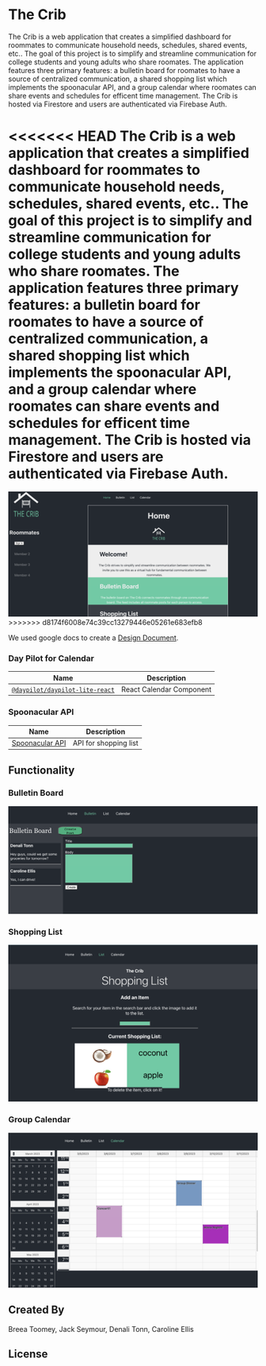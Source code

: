 # The Crib

The Crib is a web application that creates a simplified dashboard for roommates to communicate household needs, schedules, shared events, etc.. The goal of this project is to simplify and streamline communication for college students and young adults who share roomates. The application features three primary features: a bulletin board for roomates to have a source of centralized communication, a shared shopping list which implements the spoonacular API, and a group calendar where roomates can share events and schedules for efficent time management. The Crib is hosted via Firestore and users are authenticated via Firebase Auth.

<<<<<<< HEAD
The Crib is a web application that creates a simplified dashboard for roommates to communicate household needs, schedules, shared events, etc.. The goal of this project is to simplify and streamline communication for college students and young adults who share roomates. The application features three primary features: a bulletin board for roomates to have a source of centralized communication, a shared shopping list which implements the spoonacular API, and a group calendar where roomates can share events and schedules for efficent time management. The Crib is hosted via Firestore and users are authenticated via Firebase Auth.
=======
<img src="/screenshots/homeScreen.png" />
>>>>>>> d8174f6008e74c39cc13279446e05261e683efb8

We used google docs to create a [Design Document](https://docs.google.com/document/d/1qVWHEj-IDcK8vzpuq9Sd558u5bWY9UGDGsRuFjIjNYI/edit?usp=sharing).

### Day Pilot for Calendar

| Name                                                                                              | Description              |
| ------------------------------------------------------------------------------------------------- | ------------------------ |
| [`@daypilot/daypilot-lite-react`](https://code.daypilot.org/42221/react-weekly-calendar-tutorial) | React Calendar Component |

### Spoonacular API

| Name                                                | Description           |
| --------------------------------------------------- | --------------------- |
| [Spoonacular API](https://spoonacular.com/food-api) | API for shopping list |

## Functionality

### Bulletin Board

<img src="/screenshots/bulletinEx.png" />

### Shopping List

<img src="/screenshots/listEx.png" />

### Group Calendar

<img src="/screenshots/calendarEx.png" />

## Created By

Breea Toomey, Jack Seymour, Denali Tonn, Caroline Ellis

## License
